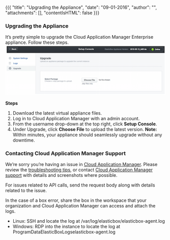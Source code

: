 {{{
"title": "Upgrading the Appliance",
"date": "09-01-2016",
"author": "",
"attachments": [],
"contentIsHTML": false
}}}

### Upgrading the Appliance
It’s pretty simple to upgrade the Cloud Application Manager Enterprise appliance. Follow these steps.
![appliance-upgrading1.png](../images/cloud-application-manager/appliance-upgrading1.png)

**Steps**
1. Download the latest virtual appliance files.
2. Log in to Cloud Application Manager with an admin account.
3. From the username drop-down at the top right, click **Setup Console**.
4. Under Upgrade, click **Choose File** to upload the latest version.
   **Note:** Within minutes, your appliance should seamlessly upgrade without any downtime.

### Contacting Cloud Application Manager Support

We’re sorry you’re having an issue in [Cloud Application Manager](//www.ctl.io/cloud-application-manager/). Please review the [troubleshooting tips](./troubleshooting-tips.md), or contact [Cloud Application Manager support](mailto:support@elasticbox.com) with details and screenshots where possible.

For issues related to API calls, send the request body along with details related to the issue.

In the case of a box error, share the box in the workspace that your organization and Cloud Application Manager can access and attach the logs.
* Linux: SSH and locate the log at /var/log/elasticbox/elasticbox-agent.log
* Windows: RDP into the instance to locate the log at ProgramDataElasticBoxLogselasticbox-agent.log
